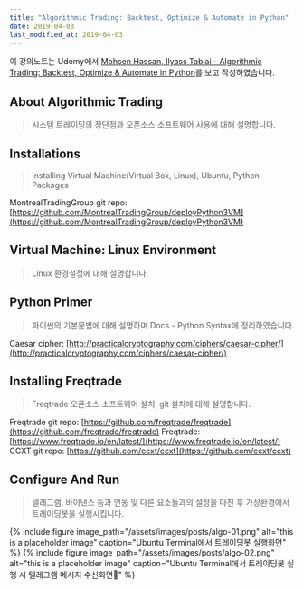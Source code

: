 ```yaml
---
title: "Algorithmic Trading: Backtest, Optimize & Automate in Python"
date: 2019-04-03
last_modified_at: 2019-04-03
---
```

이 강의노트는 Udemy에서 [Mohsen Hassan, Ilyass Tabiai - Algorithmic Trading: Backtest, Optimize & Automate in Python][1]를 보고 작성하였습니다.

## About Algorithmic Trading
> 시스템 트레이딩의 장단점과 오픈소스 소프트웨어 사용에 대해 설명합니다.

## Installations
> Installing Virtual Machine(Virtual Box, Linux), Ubuntu, Python Packages

MontrealTradingGroup git repo: [https://github.com/MontrealTradingGroup/deployPython3VM](https://github.com/MontrealTradingGroup/deployPython3VM)

## Virtual Machine: Linux Environment
> Linux 환경설정에 대해 설명합니다.

## Python Primer
> 파이썬의 기본문법에 대해 설명하며 Docs - Python Syntax에 정리하였습니다.

Caesar cipher: [http://practicalcryptography.com/ciphers/caesar-cipher/](http://practicalcryptography.com/ciphers/caesar-cipher/)

## Installing Freqtrade
> Freqtrade 오픈소스 소프트웨어 설치, git 설치에 대해 설명합니다.

Freqtrade git repo: [https://github.com/freqtrade/freqtrade](https://github.com/freqtrade/freqtrade)
Freqtrade: [https://www.freqtrade.io/en/latest/](https://www.freqtrade.io/en/latest/)  
CCXT git repo: [https://github.com/ccxt/ccxt](https://github.com/ccxt/ccxt)

## Configure And Run
> 텔레그램, 바이낸스 등과 연동 및 다른 요소들과의 설정을 마친 후 가상환경에서 트레이딩봇을 실행시킵니다.

{% include figure image_path="/assets/images/posts/algo-01.png" alt="this is a placeholder image" caption="Ubuntu Terminal에서 트레이딩봇 실행화면" %}
{% include figure image_path="/assets/images/posts/algo-02.png" alt="this is a placeholder image" caption="Ubuntu Terminal에서 트레이딩봇 실행 시 텔레그램 메시지 수신화면" %}




[1]: https://www.udemy.com/algorithmic-trading-in-python/
